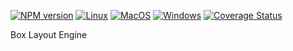 [![NPM version](https://img.shields.io/npm/v/bxr.svg)](https://www.npmjs.org/package/bxr)
[![Linux](https://github.com/wavedrom/fsm/actions/workflows/linux.yml/badge.svg)](https://github.com/drom/bxr/actions/workflows/linux.yml)
[![MacOS](https://github.com/drom/bxr/actions/workflows/macos.yml/badge.svg)](https://github.com/drom/bxr/actions/workflows/macos.yml)
[![Windows](https://github.com/drom/bxr/actions/workflows/windows.yml/badge.svg)](https://github.com/drom/bxr/actions/workflows/windows.yml)
[![Coverage Status](https://coveralls.io/repos/github/drom/bxr/badge.svg?branch=trunk)](https://coveralls.io/github/drom/bxr?branch=trunk)

Box Layout Engine
